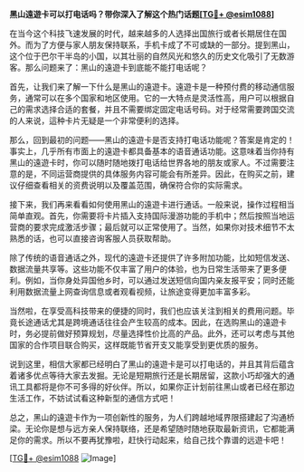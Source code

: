 **黑山遠遊卡可以打电话吗？带你深入了解这个热门话题[[TG💪+ @esim1088](https://t.me/s/esim1088)]**

在当今这个科技飞速发展的时代，越来越多的人选择出国旅行或者长期居住在国外。而为了方便与家人朋友保持联系，手机卡成了不可或缺的一部分。提到黑山，这个位于巴尔干半岛的小国，以其壮丽的自然风光和悠久的历史文化吸引了无数游客。那么问题来了：黑山的遠遊卡到底能不能打电话呢？

首先，让我们来了解一下什么是黑山的遠遊卡。遠遊卡是一种预付费的移动通信服务，通常可以在多个国家和地区使用。它的一大特点是灵活性高，用户可以根据自己的需求选择合适的套餐，并且不需要绑定固定电话号码。对于经常需要跨国交流的人来说，這种卡片无疑是一个非常便利的选择。

那么，回到最初的问题——黑山的遠遊卡是否支持打电话功能呢？答案是肯定的！事实上，几乎所有市面上的遠遊卡都具备基本的语音通话功能。这意味着当你持有黑山的遠遊卡时，你可以随时随地拨打电话给世界各地的朋友或家人。不过需要注意的是，不同运营商提供的具体服务内容可能会有所差异。因此，在购买之前，建议仔细查看相关的资费说明以及覆盖范围，确保符合你的实际需求。

接下来，我们再来看看如何使用黑山的遠遊卡进行通话。一般来说，操作过程相当简单直观。首先，你需要将卡片插入支持国际漫游功能的手机中；然后按照当地运营商的要求完成激活步骤；最后就可以正常使用了。当然，如果你对技术细节不太熟悉的话，也可以直接咨询客服人员获取帮助。

除了传统的语音通话之外，现代的遠遊卡还提供了许多附加功能，比如短信发送、数据流量共享等。这些功能不仅丰富了用户的体验，也为日常生活带来了更多便利。例如，当你身处异国他乡时，可以通过发送短信向国内亲友报平安；同时还能利用数据流量上网查询信息或者观看视频，让旅途变得更加丰富多彩。

当然啦，在享受高科技带来的便捷的同时，我们也应该关注到相关的费用问题。毕竟长途通话尤其是跨境通话往往会产生较高的成本。因此，在选购黑山的遠遊卡时，务必提前做好预算规划，尽量选择性价比高的产品。此外，还可以考虑与其他国家的合作项目联合购买，这样既能节省开支又能享受到更优质的服务。

说到这里，相信大家都已经明白了黑山的遠遊卡是可以打电话的，并且其背后蕴含着诸多优点等待大家去发掘。无论是短期旅行还是长期居留，这款小巧却强大的通讯工具都将是你不可多得的好伙伴。所以，如果你正计划前往黑山或者已经在那边生活工作，不妨试试看这种新型的通信方式吧！

总之，黑山的遠遊卡作为一项创新性的服务，为人们跨越地域界限搭建起了沟通桥梁。无论你是想与远方亲人保持联络，还是希望随时随地获取最新资讯，它都能满足你的需求。所以不要再犹豫啦，赶快行动起来，给自己找个靠谱的远遊卡吧！

[[TG💪+ @esim1088](https://t.me/s/esim1088) ![Image](https://i.postimg.cc/4NQfJmqS/Snipaste-2025-05-13-00-14-12.png)]